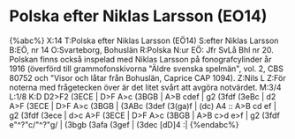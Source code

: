 # Polska efter Niklas Larsson (EO14)

{%abc%}
X:14
T:Polska efter Niklas Larsson (EÖ14)
S:efter Niklas Larsson
B:EÖ, nr 14
O:Svarteborg, Bohuslän
R:Polska
N:ur EÖ: Jfr SvLå Bhl nr 20. Polskan finns också inspelad med Niklas Larsson på fonografcylinder år 1916 (överförd till grammofonskivorna "Äldre svenska spelmän", vol. 2, CBS 80752 och "Visor och låtar från Bohuslän, Caprice CAP 1094).
Z:Nils L
Z:För noterna med frågetecken över är det litet svårt att avgöra notvärdet.
M:3/4
L:1/8
K:D
D2>F2 (3ECE | D>F A>c (3BGB | A>B cdef | g2 (3fdf (3eBc |
d2 A>F (3ECE | D>F A>c (3BGB | (3ABc (3def (3(ga)f | (dc) A4 ::
A>B cd ef | g2 (3fdf (3ece | d>c A>F (3ECE | D>F A>c (3BGB |
A>B c>d e>f | g2 (3fdf e"^?"c/"^?"g/ | (3bgb (3afa (3gef | (3dec [dD]4 :|
{%endabc%}
